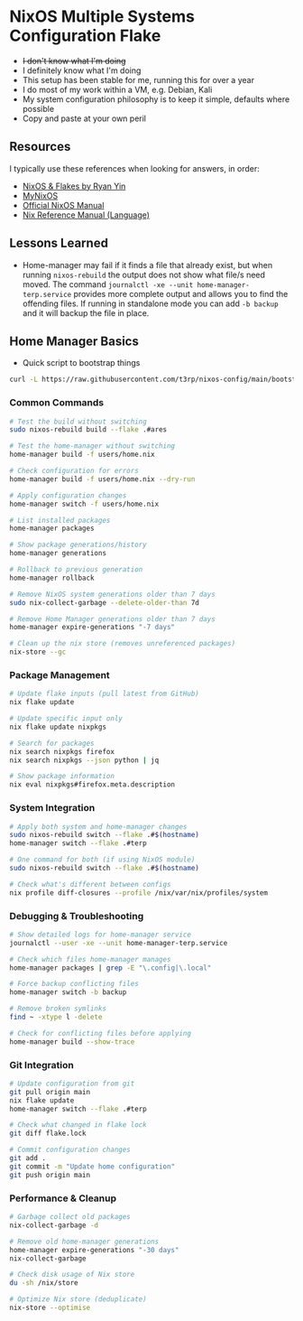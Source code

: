 # NixOS Multiple Systems Configuration Flake

- ~~I don't know what I'm doing~~
- I definitely know what I'm doing
- This setup has been stable for me, running this for over a year
- I do most of my work within a VM, e.g. Debian, Kali
- My system configuration philosophy is to keep it simple, defaults where possible
- Copy and paste at your own peril

## Resources

I typically use these references when looking for answers, in order:

- [NixOS & Flakes by Ryan Yin](https://nixos-and-flakes.thiscute.world/)
- [MyNixOS](https://mynixos.com/)
- [Official NixOS Manual](https://nixos.org/manual/nixos/stable/)
- [Nix Reference Manual (Language)](https://nix.dev/manual/nix/2.26/language/)

## Lessons Learned

- Home-manager may fail if it finds a file that already exist, but when running `nixos-rebuild` the output does not show what file/s need moved. The command `journalctl -xe --unit home-manager-terp.service` provides more complete output and allows you to find the offending files. If running in standalone mode you can add `-b backup` and it will backup the file in place.

## Home Manager Basics

- Quick script to bootstrap things

```bash
curl -L https://raw.githubusercontent.com/t3rp/nixos-config/main/bootstrap.sh | bash
```

### Common Commands

```bash
# Test the build without switching
sudo nixos-rebuild build --flake .#ares

# Test the home-manager without switching
home-manager build -f users/home.nix

# Check configuration for errors
home-manager build -f users/home.nix --dry-run

# Apply configuration changes
home-manager switch -f users/home.nix

# List installed packages
home-manager packages

# Show package generations/history
home-manager generations

# Rollback to previous generation
home-manager rollback

# Remove NixOS system generations older than 7 days
sudo nix-collect-garbage --delete-older-than 7d

# Remove Home Manager generations older than 7 days
home-manager expire-generations "-7 days"

# Clean up the nix store (removes unreferenced packages)
nix-store --gc
```

### Package Management

```bash
# Update flake inputs (pull latest from GitHub)
nix flake update

# Update specific input only
nix flake update nixpkgs

# Search for packages
nix search nixpkgs firefox
nix search nixpkgs --json python | jq

# Show package information
nix eval nixpkgs#firefox.meta.description
```

### System Integration

```bash
# Apply both system and home-manager changes
sudo nixos-rebuild switch --flake .#$(hostname)
home-manager switch --flake .#terp

# One command for both (if using NixOS module)
sudo nixos-rebuild switch --flake .#$(hostname)

# Check what's different between configs
nix profile diff-closures --profile /nix/var/nix/profiles/system
```

### Debugging & Troubleshooting

```bash
# Show detailed logs for home-manager service
journalctl --user -xe --unit home-manager-terp.service

# Check which files home-manager manages
home-manager packages | grep -E "\.config|\.local"

# Force backup conflicting files
home-manager switch -b backup

# Remove broken symlinks
find ~ -xtype l -delete

# Check for conflicting files before applying
home-manager build --show-trace
```

### Git Integration

```bash
# Update configuration from git
git pull origin main
nix flake update
home-manager switch --flake .#terp

# Check what changed in flake lock
git diff flake.lock

# Commit configuration changes
git add .
git commit -m "Update home configuration"
git push origin main
```

### Performance & Cleanup

```bash
# Garbage collect old packages
nix-collect-garbage -d

# Remove old home-manager generations
home-manager expire-generations "-30 days"
nix-collect-garbage

# Check disk usage of Nix store
du -sh /nix/store

# Optimize Nix store (deduplicate)
nix-store --optimise
```

